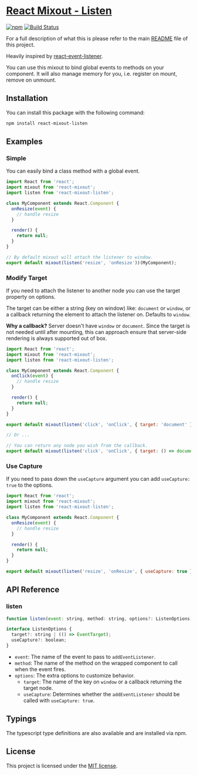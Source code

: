 # [React Mixout - Listen](https://github.com/alitaheri/react-mixout-listen)
[![npm](https://badge.fury.io/js/react-mixout-listen.svg)](https://badge.fury.io/js/react-mixout-listen)
[![Build Status](https://travis-ci.org/alitaheri/react-mixout.svg?branch=master)](https://travis-ci.org/alitaheri/react-mixout)

For a full description of what this is please refer to 
the main [README](https://github.com/alitaheri/react-mixout) file of this project.

Heavily inspired by [react-event-listener](https://github.com/oliviertassinari/react-event-listener).

You can use this mixout to bind global events to methods on your component.
It will also manage memory for you, i.e. register on mount, remove on unmount.

## Installation

You can install this package with the following command:

```sh
npm install react-mixout-listen
```

## Examples

### Simple

You can easily bind a class method with a global event.

```js
import React from 'react';
import mixout from 'react-mixout';
import listen from 'react-mixout-listen';

class MyComponent extends React.Component {
  onResize(event) {
    // handle resize
  }

  render() {
    return null;
  }
}

// By default mixout will attach the listener to window.
export default mixout(listen('resize', 'onResize'))(MyComponent);
```

### Modify Target

If you need to attach the listener to another node you can use the target
property on options.

The target can be either a string (key on window) like: `document` or `window`, or
a callback returning the element to attach the listener on. Defaults to `window`.

**Why a callback?** Server doesn't have `window` or `document`. Since the target
is not needed until after mounting, this can approach ensure that server-side rendering
is always supported out of box.

```js
import React from 'react';
import mixout from 'react-mixout';
import listen from 'react-mixout-listen';

class MyComponent extends React.Component {
  onClick(event) {
    // handle resize
  }

  render() {
    return null;
  }
}

export default mixout(listen('click', 'onClick', { target: 'document' }))(MyComponent);

// Or ...

// You can return any node you wish from the callback.
export default mixout(listen('click', 'onClick', { target: () => document.body }))(MyComponent);
```

### Use Capture

If you need to pass down the `useCapture` argument you can add `useCapture: true` to the options.

```js
import React from 'react';
import mixout from 'react-mixout';
import listen from 'react-mixout-listen';

class MyComponent extends React.Component {
  onResize(event) {
    // handle resize
  }

  render() {
    return null;
  }
}

export default mixout(listen('resize', 'onResize', { useCapture: true }))(MyComponent);
```

## API Reference

### listen

```js
function listen(event: string, method: string, options?: ListenOptions): Injector

interface ListenOptions {
  target?: string | (() => EventTarget);
  useCapture?: boolean;
}
```

* `event`: The name of the event to pass to `addEventListener`.
* `method`: The name of the method on the wrapped component to call when the event fires.
* `options`: The extra options to customize behavior.
  * `target`: The name of the key on `window` or a callback returning the target node.
  * `useCapture`: Determines whether the `addEventListener` should be called with `useCapture: true`.

## Typings

The typescript type definitions are also available and are installed via npm.

## License
This project is licensed under the [MIT license](https://github.com/alitaheri/react-mixout/blob/master/LICENSE).
